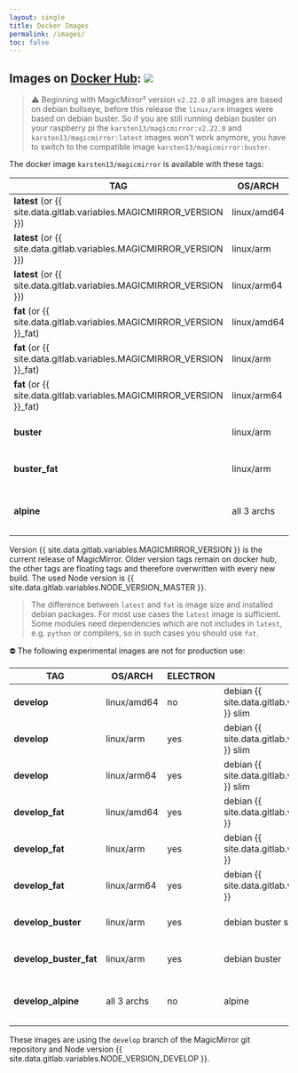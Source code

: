 ```yaml
---
layout: single
title: Docker Images
permalink: /images/
toc: false
---
```


## Images on [Docker Hub](https://hub.docker.com/r/karsten13/magicmirror/):  [![](https://img.shields.io/docker/pulls/karsten13/magicmirror.svg)](https://hub.docker.com/r/karsten13/magicmirror/)

> ⚠️ Beginning with MagicMirror² version `v2.22.0` all images are based on debian bullseye, before this release the `linux/arm` images were based on debian buster. So if you are still running debian buster on your raspberry pi the `karsten13/magicmirror:v2.22.0` and `karsten13/magicmirror:latest` images won't work anymore, you have to switch to the compatible image `karsten13/magicmirror:buster`.

The docker image `karsten13/magicmirror` is available with these tags:

TAG                | OS/ARCH     | ELECTRON | DISTRO | DESCRIPTION
------------------ | ----------- | -------- | -------|------------------------------------------
**latest** (or {{ site.data.gitlab.variables.MAGICMIRROR_VERSION }}) | linux/amd64 | no       | debian {{ site.data.gitlab.variables.DEBIAN_VERSION }} slim | only `serveronly`-mode
**latest** (or {{ site.data.gitlab.variables.MAGICMIRROR_VERSION }}) | linux/arm   | yes      | debian {{ site.data.gitlab.variables.DEBIAN_VERSION }} slim | for raspberry pi
**latest** (or {{ site.data.gitlab.variables.MAGICMIRROR_VERSION }}) | linux/arm64 | yes      | debian {{ site.data.gitlab.variables.DEBIAN_VERSION }} slim | for raspberry pi4 64-Bit-Version
**fat** (or {{ site.data.gitlab.variables.MAGICMIRROR_VERSION }}_fat)| linux/amd64 | yes      | debian {{ site.data.gitlab.variables.DEBIAN_VERSION }} | both modes
**fat** (or {{ site.data.gitlab.variables.MAGICMIRROR_VERSION }}_fat)| linux/arm   | yes      | debian {{ site.data.gitlab.variables.DEBIAN_VERSION }} | for raspberry pi
**fat** (or {{ site.data.gitlab.variables.MAGICMIRROR_VERSION }}_fat)| linux/arm64 | yes      | debian {{ site.data.gitlab.variables.DEBIAN_VERSION }} | for raspberry pi4 64-Bit-Version
**buster** | linux/arm   | yes      | debian buster slim | for raspberry pi (deprecated)
**buster_fat** | linux/arm   | yes      | debian buster | for raspberry pi (deprecated)
**alpine**             | all 3 archs | no       | alpine | only `serveronly`-mode, smaller in size

Version {{ site.data.gitlab.variables.MAGICMIRROR_VERSION }} is the current release of MagicMirror. Older version tags remain on docker hub, the other tags are floating tags and therefore overwritten with every new build. The used Node version is {{ site.data.gitlab.variables.NODE_VERSION_MASTER }}.

> The difference between `latest` and `fat` is image size and installed debian packages. For most use cases the `latest` image is sufficient. Some modules need dependencies which are not includes in `latest`, e.g. `python` or compilers, so in such cases you should use `fat`.

⛔ The following experimental images are not for production use:

TAG                | OS/ARCH     | ELECTRON | DISTRO | DESCRIPTION
------------------ | ----------- | -------- | -------|------------------------------------------
**develop**        | linux/amd64 | no       | debian {{ site.data.gitlab.variables.DEBIAN_VERSION }} slim | only `serveronly`-mode
**develop**        | linux/arm   | yes      | debian {{ site.data.gitlab.variables.DEBIAN_VERSION }} slim | for raspberry pi
**develop**        | linux/arm64 | yes      | debian {{ site.data.gitlab.variables.DEBIAN_VERSION }} slim | for raspberry pi4 64-Bit-Version
**develop_fat**    | linux/amd64 | yes      | debian {{ site.data.gitlab.variables.DEBIAN_VERSION }} | both modes
**develop_fat**    | linux/arm   | yes      | debian {{ site.data.gitlab.variables.DEBIAN_VERSION }} | for raspberry pi
**develop_fat**    | linux/arm64 | yes      | debian {{ site.data.gitlab.variables.DEBIAN_VERSION }} | for raspberry pi4 64-Bit-Version
**develop_buster** | linux/arm   | yes      | debian buster slim | for raspberry pi (deprecated)
**develop_buster_fat** | linux/arm   | yes      | debian buster | for raspberry pi (deprecated)
**develop_alpine** | all 3 archs | no       | alpine | only `serveronly`-mode, smaller in size

These images are using the `develop` branch of the MagicMirror git repository and Node version {{ site.data.gitlab.variables.NODE_VERSION_DEVELOP }}.
